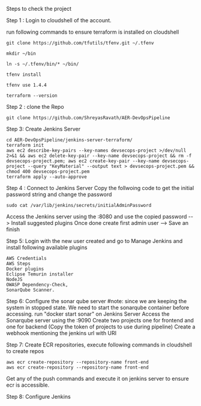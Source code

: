 Steps to check the project

Step 1 : Login to cloudshell of the account. 

run following commands to ensure terraform is installed on cloudshell
```
git clone https://github.com/tfutils/tfenv.git ~/.tfenv

mkdir ~/bin

ln -s ~/.tfenv/bin/* ~/bin/

tfenv install

tfenv use 1.4.4

terraform --version

```

Step 2 : clone the Repo
```
git clone https://github.com/ShreyasRavath/AER-DevOpsPipeline
```

Step 3: Create Jenkins Server
```
cd AER-DevOpsPipeline/jenkins-server-terraform/
terraform init
aws ec2 describe-key-pairs --key-names devsecops-project >/dev/null 2>&1 && aws ec2 delete-key-pair --key-name devsecops-project && rm -f devsecops-project.pem; aws ec2 create-key-pair --key-name devsecops-project --query "KeyMaterial" --output text > devsecops-project.pem && chmod 400 devsecops-project.pem
terraform apply --auto-approve
```


Step 4 : Connect to Jenkins Server
Copy the follwoing code to get the initial password string and change the password 

```
sudo cat /var/lib/jenkins/secrets/initialAdminPassword
```

Access the Jenkins server using the <public IP> :8080 and use the copied password --> Install suggested plugins 
Once done create first admin user --> Save an finish

Step 5: Login with the new user created and go to Manage Jenkins and install following available plugins
```
AWS Credentials
AWS Steps
Docker plugins
Eclipse Temurin installer
NodeJS
OWASP Dependency-Check,
SonarQube Scanner.
```

Step 6: Configure the sonar qube server
#note: since we are keeping the system in stopped state. We need to start the sonarqube container before accessing. run "docker start sonar" on Jenkins Server
Access the Sonarqube server using the <public IP> :9090
Create two projects one for frontend and one for backend (Copy the token of projects to use during pipeline)
Create a webhook mentioning the jenkins url with URI 

Step 7: Create ECR repositories, execute following commands in cloudshell to create repos
```
aws ecr create-repository --repository-name front-end
aws ecr create-repository --repository-name front-end
```
Get any of the push commands and execute it on jenkins server to ensure ecr is accessible. 

Step 8: Configure Jenkins








